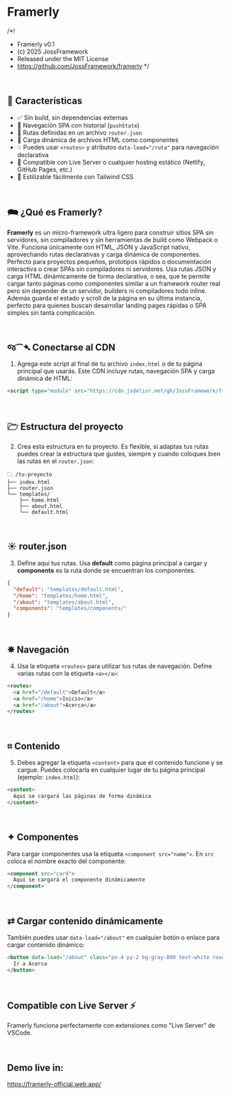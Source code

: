 # Framerly
/*!
 * Framerly v0.1
 * (c) 2025 JossFramework
 * Released under the MIT License
 * https://github.com/JossFramework/framerly
 */

<br>

## 🚀 Características

- ✅ Sin build, sin dependencias externas  
- 🔄 Navegación SPA con historial (`pushState`)  
- 📄 Rutas definidas en un archivo `router.json`  
- 🧩 Carga dinámica de archivos HTML como componentes  
- 💡 Puedes usar `<routes>` y atributos `data-load="/ruta"` para navegación declarativa  
- 🎯 Compatible con Live Server o cualquier hosting estático (Netlify, GitHub Pages, etc.)  
- 🎨 Estilizable fácilmente con Tailwind CSS  


<br>

## 🗪 ¿Qué es Framerly?
**Framerly** es un micro-framework ultra ligero para construir sitios SPA sin servidores, sin compiladores y sin herramientas de build como Webpack o Vite.
Funciona únicamente con HTML, JSON y JavaScript nativo, aprovechando rutas declarativas y carga dinámica de componentes. Perfecto para proyectos pequeños, prototipos rápidos o documentación interactiva o crear SPAs sin compiladores ni servidores. Usa rutas JSON y carga HTML dinámicamente de forma declarativa, o sea, que te permite cargar tanto páginas como componentes similar a un framework router real pero sin depender de un servidor, builders ni compiladores todo inline. Además guarda el estado y scroll de la página en su última instancia, perfecto para quienes buscan desarrollar landing pages rápidas o SPA simples sin tanta complicación.


<br>

## જ⁀➴ Conectarse al CDN

1. Agrega este script al final de tu archivo `index.html` o de tu página principal que usarás. Este CDN incluye rutas, navegación SPA y carga dinámica de HTML:

```html
<script type="module" src="https://cdn.jsdelivr.net/gh/JossFramework/framerly/framerly.js"></script>
```

<br>

## 🗁 Estructura del proyecto

2. Crea esta estructura en tu proyecto. Es flexible, si adaptas tus rutas puedes crear la estructura que gustes, siempre y cuando coloques bien las rutas en el `router.json`:

```
🗀 /tu-proyecto
├── index.html
├── router.json
└── templates/
    ├── home.html
    ├── about.html
    └── default.html
```

<br>

## ☀︎ router.json

3. Define aquí tus rutas. Usa **default** como página principal a cargar y **components** es la ruta donde se encuentran los componentes.

```json
{
  "default": "templates/default.html",
  "/home": "templates/home.html",
  "/about": "templates/about.html",
  "components": "templates/components/"
}
```

<br>

## ✵ Navegación

4. Usa la etiqueta `<routes>` para utilizar tus rutas de navegación. Define varias rutas con la etiqueta `<a></a>`:

```html
<routes>
  <a href="/default">Default</a>
  <a href="/home">Inicio</a>
  <a href="/about">Acerca</a>
</routes>
```

<br>

## ⌗ Contenido

5. Debes agregar la etiqueta `<content>` para que el contenido funcione y se cargue. Puedes colocarla en cualquier lugar de tu página principal (ejemplo: `index.html`):

```html
<content>
  Aquí se cargará las páginas de forma dinámica
</content>
```

<br>

## ✦ Componentes

Para cargar componentes usa la etiqueta `<component src="name">`. En `src` coloca el nombre exacto del componente:

```html
<component src="card">
  Aquí se cargará el componente dinámicamente
</component>
```


<br>

## ⇄ Cargar contenido dinámicamente

También puedes usar `data-load="/about"` en cualquier botón o enlace para cargar contenido dinámico:

```html
<button data-load="/about" class="px-4 py-2 bg-gray-800 text-white rounded">
  Ir a Acerca
</button>
```

<br>

## Compatible con Live Server ⚡

Framerly funciona perfectamente con extensiones como "Live Server" de VSCode.

<br>

## Demo live in:
https://framerly-official.web.app/

<br>
